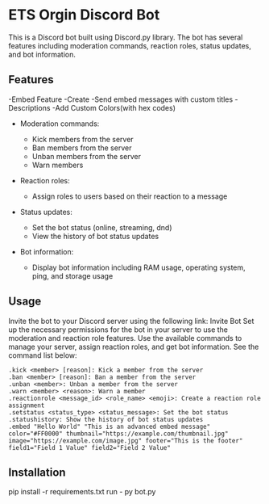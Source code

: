 # ETS Orgin Discord Bot

This is a Discord bot built using Discord.py library. The bot has several features including moderation commands, reaction roles, status updates, and bot information.

## Features
-Embed Feature 
-Create 
-Send embed messages with custom titles
-Descriptions
-Add Custom Colors(with hex codes)
- Moderation commands:
  - Kick members from the server
  - Ban members from the server
  - Unban members from the server
  - Warn members

- Reaction roles:
  - Assign roles to users based on their reaction to a message

- Status updates:
  - Set the bot status (online, streaming, dnd)
  - View the history of bot status updates

- Bot information:
  - Display bot information including RAM usage, operating system, ping, and storage usage

## Usage
Invite the bot to your Discord server using the following link: Invite Bot
Set up the necessary permissions for the bot in your server to use the moderation and reaction role features.
Use the available commands to manage your server, assign reaction roles, and get bot information. See the command list below:

    .kick <member> [reason]: Kick a member from the server
    .ban <member> [reason]: Ban a member from the server
    .unban <member>: Unban a member from the server
    .warn <member> <reason>: Warn a member
    .reactionrole <message_id> <role_name> <emoji>: Create a reaction role assignment
    .setstatus <status_type> <status_message>: Set the bot status
    .statushistory: Show the history of bot status updates
    .embed "Hello World" "This is an advanced embed message" color="#FF0000" thumbnail="https://example.com/thumbnail.jpg" image="https://example.com/image.jpg" footer="This is the footer" field1="Field 1 Value" field2="Field 2 Value"
   
   ## Installation
   pip install -r requirements.txt
   run - py bot.py
